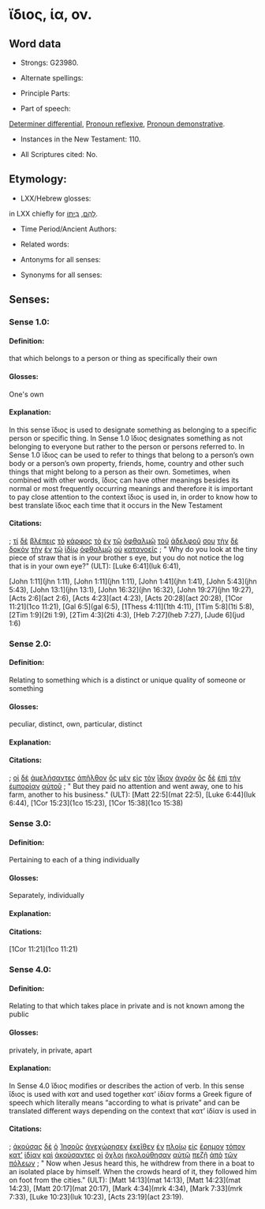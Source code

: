# ἴδιος, ία, ον.

<!-- Status: S3=Needs2ndReview -->
<!-- Lexica used for edits: BDAG, LN, FFM, A-S  -->

## Word data

* Strongs: G23980.


* Alternate spellings:

* Principle Parts: 


* Part of speech: 

[Determiner differential](http://ugg.readthedocs.io/en/latest/determiner_differential.html),
[Pronoun reflexive](http://ugg.readthedocs.io/en/latest/pronoun_reflexive.html),
[Pronoun demonstrative](http://ugg.readthedocs.io/en/latest/pronoun_demonstrative.html).

* Instances in the New Testament: 110.

* All Scriptures cited: No.

## Etymology: 


* LXX/Hebrew glosses: 

in LXX chiefly for [לָהֶם](//en-uhal/H3859), [בֵּיתוֹ](//en-uhal/H1004).

* Time Period/Ancient Authors: 


* Related words: 

* Antonyms for all senses:

* Synonyms for all senses: 


## Senses:


### Sense  1.0: 

#### Definition: 

that which belongs to a person or thing as specifically their own 

#### Glosses: 

One's own

#### Explanation: 

In this sense ἴδιος is used to designate something as belonging to a specific person or specific thing. In Sense 1.0 ἴδιος designates something as not belonging to everyone but rather to the person or persons referred to. In Sense 1.0 ἴδιος can be used to refer to things that belong to a person’s own body or a person’s own property, friends, home, country and other such things that might belong to a person as their own. Sometimes, when combined with other words,  ἴδιος can have other meanings besides its normal or most frequently occurring meanings and therefore it is important to pay close attention to the context ἴδιος is used in, in order to know how to best translate ἴδιος each time that it occurs in the New Testament

#### Citations: 

; [τί](../G51010/01.md) [δὲ](../G11610/01.md) [βλέπεις](../G09910/01.md) [τὸ](../G35880/01.md) [κάρφος](../G25950/01.md) [τὸ](../G35880/01.md) [ἐν](../G17220/01.md) [τῷ](../G35880/01.md) [ὀφθαλμῷ](../G37880/01.md) [τοῦ](../G35880/01.md) [ἀδελφοῦ](../G00800/01.md) [σου](../G47710/01.md) [τὴν](../G35880/01.md) [δὲ](../G11610/01.md) [δοκὸν](../G13850/01.md) [τὴν](../G35880/01.md) [ἐν](../G17220/01.md) [τῷ](../G35880/01.md) [ἰδίῳ](../G23980/01.md) [ὀφθαλμῷ](../G37880/01.md) [οὐ](../G37560/01.md) [κατανοεῖς](../G26570/01.md)
; " Why do you look at the tiny piece of straw that is in your brother s eye, but you do not notice the log that is in your own eye?" (ULT): [Luke 6:41](luk 6:41), 

[John 1:11](jhn 1:11), [John 1:11](jhn 1:11), [John 1:41](jhn 1:41), [John 5:43](jhn 5:43), [John 13:1](jhn 13:1), [John 16:32](jhn 16:32), [John 19:27](jhn 19:27), [Acts 2:6](act 2:6), [Acts 4:23](act 4:23), [Acts 20:28](act 20:28), [1Cor 11:21](1co 11:21), [Gal 6:5](gal 6:5), [1Thess 4:11](1th 4:11), [1Tim 5:8](1ti 5:8), [2Tim 1:9](2ti 1:9), [2Tim 4:3](2ti 4:3), [Heb 7:27](heb 7:27), [Jude 6](jud 1:6)

### Sense  2.0: 

#### Definition: 

Relating to something which is a distinct or unique quality of someone or something

#### Glosses: 

peculiar, distinct, own, particular, distinct

#### Explanation: 

#### Citations: 

; [οἱ](../G35880/01.md) [δὲ](../G11610/01.md) [ἀμελήσαντες](../G02720/01.md) [ἀπῆλθον](../G05650/01.md) [ὃς](../G37390/01.md) [μὲν](../G33030/01.md) [εἰς](../G15190/01.md) [τὸν](../G35880/01.md) [ἴδιον](../G23980/01.md) [ἀγρόν](../G00680/01.md) [ὃς](../G37390/01.md) [δὲ](../G11610/01.md) [ἐπὶ](../G19090/01.md) [τὴν](../G35880/01.md) [ἐμπορίαν](../G17110/01.md) [αὐτοῦ](../G08460/01.md)
; " But they paid no attention and went away, one to his farm, another to his business." (ULT): 
[Matt 22:5](mat 22:5),  [Luke 6:44](luk 6:44), [1Cor 15:23](1co 15:23), [1Cor 15:38](1co 15:38)

### Sense  3.0: 

#### Definition: 

Pertaining to each of a thing individually 

#### Glosses: 

Separately, individually

#### Explanation: 


#### Citations: 

[1Cor 11:21](1co 11:21)

### Sense  4.0: 

#### Definition: 

Relating to that which takes place in private and is not known among the public 

#### Glosses: 

privately, in private, apart

#### Explanation: 

In Sense 4.0 ἴδιος modifies or describes the action of verb. In this sense ἴδιος is used with κατ and used together κατ’ ἰδίαν forms a Greek figure of speech which literally means “according to what is private” and can be translated different ways depending on the context that κατ’ ἰδίαν is used in 

#### Citations: 

; [ἀκούσας](../G01910/01.md) [δὲ](../G11610/01.md) [ὁ](../G35880/01.md) [Ἰησοῦς](../G24240/01.md) [ἀνεχώρησεν](../G04020/01.md) [ἐκεῖθεν](../G15640/01.md) [ἐν](../G17220/01.md) [πλοίῳ](../G41430/01.md) [εἰς](../G15190/01.md) [ἔρημον](../G20480/01.md) [τόπον](../G51170/01.md) [κατ’](../G25960/01.md) [ἰδίαν](../G23980/01.md) [καὶ](../G25320/01.md) [ἀκούσαντες](../G01910/01.md) [οἱ](../G35880/01.md) [ὄχλοι](../G37930/01.md) [ἠκολούθησαν](../G01900/01.md) [αὐτῷ](../G08460/01.md) [πεζῇ](../G39790/01.md) [ἀπὸ](../G05750/01.md) [τῶν](../G35880/01.md) [πόλεων](../G41720/01.md)
; " Now when Jesus heard this, he withdrew from there in a boat to an isolated place by himself. When the crowds heard of it, they followed him on foot from the cities." (ULT): 
[Matt 14:13](mat 14:13), [Matt 14:23](mat 14:23), [Matt 20:17](mat 20:17), [Mark 4:34](mrk 4:34), [Mark 7:33](mrk 7:33), [Luke 10:23](luk 10:23), [Acts 23:19](act 23:19).

